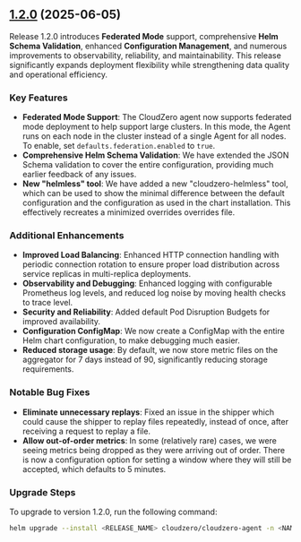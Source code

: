 ## [1.2.0](https://github.com/Cloudzero/cloudzero-agent/compare/v1.1.2...v1.2.0) (2025-06-05)

Release 1.2.0 introduces **Federated Mode** support, comprehensive **Helm Schema Validation**, enhanced **Configuration Management**, and numerous improvements to observability, reliability, and maintainability. This release significantly expands deployment flexibility while strengthening data quality and operational efficiency.

### Key Features

- **Federated Mode Support**: The CloudZero agent now supports federated mode deployment to help support large clusters. In this mode, the Agent runs on each node in the cluster instead of a single Agent for all nodes. To enable, set `defaults.federation.enabled` to `true`.
- **Comprehensive Helm Schema Validation**: We have extended the JSON Schema validation to cover the entire configuration, providing much earlier feedback of any issues.
- **New "helmless" tool**: We have added a new "cloudzero-helmless" tool, which can be used to show the minimal difference between the default configuration and the configuration as used in the chart installation. This effectively recreates a minimized overrides overrides file.

### Additional Enhancements

- **Improved Load Balancing**: Enhanced HTTP connection handling with periodic connection rotation to ensure proper load distribution across service replicas in multi-replica deployments.
- **Observability and Debugging**: Enhanced logging with configurable Prometheus log levels, and reduced log noise by moving health checks to trace level.
- **Security and Reliability**: Added default Pod Disruption Budgets for improved availability.
- **Configuration ConfigMap**: We now create a ConfigMap with the entire Helm chart configuration, to make debugging much easier.
- **Reduced storage usage**: By default, we now store metric files on the aggregator for 7 days instead of 90, significantly reducing storage requirements.

### Notable Bug Fixes

- **Eliminate unnecessary replays**: Fixed an issue in the shipper which could cause the shipper to replay files repeatedly, instead of once, after receiving a request to replay a file.
- **Allow out-of-order metrics**: In some (relatively rare) cases, we were seeing metrics being dropped as they were arriving out of order. There is now a configuration option for setting a window where they will still be accepted, which defaults to 5 minutes.

### Upgrade Steps

To upgrade to version 1.2.0, run the following command:

```sh
helm upgrade --install <RELEASE_NAME> cloudzero/cloudzero-agent -n <NAMESPACE> --create-namespace -f configuration.example.yaml --version 1.2.0
```

